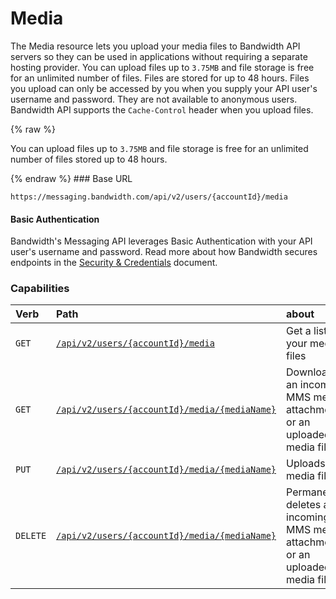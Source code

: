 
# Media
The Media resource lets you upload your media files to Bandwidth API servers so they can be used in applications without requiring a separate hosting provider. You can upload files up to `3.75MB` and file storage is free for an unlimited number of files. Files are stored for up to 48 hours. Files you upload can only be accessed by you when you supply your API user's username and password. They are not available to anonymous users. Bandwidth API supports the `Cache-Control` header when you upload files.

{% raw %}
<aside class="alert general small">
<p>
You can upload files up to <code>3.75MB</code> and file storage is free for an unlimited number of files stored up to 48 hours.
</p>
</aside>
{% endraw %}
### Base URL

`https://messaging.bandwidth.com/api/v2/users/{accountId}/media`

#### Basic Authentication

Bandwidth's Messaging API leverages Basic Authentication with your API user's username and password. Read more about how Bandwidth secures endpoints in the [Security & Credentials](../../../guides/accountCredentials.md) document.

### Capabilities

| Verb                               | Path                                                         | about                                                                          |
|:-----------------------------------|:-------------------------------------------------------------|:-------------------------------------------------------------------------------|
| <code class="get">GET</code>       | [`/api/v2/users/{accountId}/media`](listMedia.md)               | Get a list of your media files                                                 |
| <code class="get">GET</code>       | [`/api/v2/users/{accountId}/media/{mediaName}`](getMedia.md)    | Downloads an incoming MMS media attachment or an uploaded media file           |
| <code class="put">PUT</code>       | [`/api/v2/users/{accountId}/media/{mediaName}`](uploadMedia.md) | Uploads a media file                                                           |
| <code class="delete">DELETE</code> | [`/api/v2/users/{accountId}/media/{mediaName}`](deleteMedia.md) | Permanently deletes an incoming MMS media attachment or an uploaded media file |
